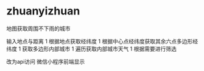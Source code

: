 # zhuanyizhuan
地图获取周围不下雨的城市

输入地点与距离 1
根据地点获取经纬度 1
根据中心点经纬度获取其余六点多边形经纬度 1
获取多边形内部城市 1
遍历获取内部城市天气 1
根据需要进行筛选

改为api访问
微信小程序前端显示